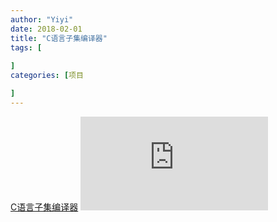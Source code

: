 ```yaml
---
author: "Yiyi"
date: 2018-02-01
title: "C语⾔⼦集编译器"
tags: [
 
]
categories: [项目

]
---
```

[C语⾔⼦集编译器](https://braveoneone.github.io/javacc.pdf)
![C语⾔⼦集编译器](https://braveoneone.github.io/javacc.pdf)

